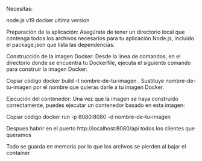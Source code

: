 Necesitas:

node.js v19
docker ultima version

Preparación de la aplicación:
Asegúrate de tener un directorio local que contenga todos los archivos necesarios para tu aplicación Node.js, incluido el package.json que lista las dependencias.

Construcción de la imagen Docker:
Desde la línea de comandos, en el directorio donde se encuentra tu Dockerfile, ejecuta el siguiente comando para construir la imagen Docker:

Copiar código
docker build -t nombre-de-tu-imagen .
Sustituye nombre-de-tu-imagen por el nombre que quieras darle a tu imagen Docker.

Ejecución del contenedor:
Una vez que la imagen se haya construido correctamente, puedes ejecutar un contenedor basado en esta imagen:

Copiar código
docker run -p 8080:8080 -d nombre-de-tu-imagen


Despues habrir en el puerto http://localhost:8080/api todos los clientes que queramos

Todo se guarda en memoria por lo que los archvos se pierden al bajar el container
